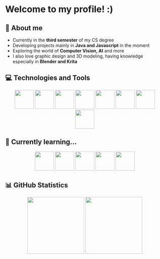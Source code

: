 # Welcome to my profile! :)

## 🚀 About me  
- Currently in the **third semester** of my CS degree 
- Developing projects mainly in **Java and Javascript** in the moment 
- Exploring the world of **Computer Vision, AI** and more
- I also love graphic design and 3D modeling, having knowledge especially in **Blender and Krita**

## 💻 Technologies and Tools  
<div align="center">
  <img loading="lazy" src="https://cdn.jsdelivr.net/gh/devicons/devicon@latest/icons/html5/html5-original.svg" width="60" height="60" /> <img loading="lazy" src="https://cdn.jsdelivr.net/gh/devicons/devicon@latest/icons/css3/css3-original.svg" width="60" height="60"/> <img loading="lazy" src="https://cdn.jsdelivr.net/gh/devicons/devicon@latest/icons/javascript/javascript-original.svg" width="60" height="60" /> <img loading="lazy" src="https://cdn.jsdelivr.net/gh/devicons/devicon@latest/icons/python/python-original.svg" width="60" height="60" /> <img loading="lazy" src="https://cdn.jsdelivr.net/gh/devicons/devicon@latest/icons/java/java-original.svg" width="60" height="60" /> <img loading="lazy" src="https://cdn.jsdelivr.net/gh/devicons/devicon@latest/icons/spring/spring-original.svg" width="60" height="60" /> <img loading="lazy" src="https://cdn.jsdelivr.net/gh/devicons/devicon@latest/icons/postgresql/postgresql-original.svg" width="60" height="60" /> <img loading="lazy" src="https://cdn.jsdelivr.net/gh/devicons/devicon@latest/icons/mysql/mysql-original.svg" width="60" height="60" />
</div>

## 🌱 Currently learning...
<div align="center">
  <img loading="lazy" src="https://cdn.jsdelivr.net/gh/devicons/devicon@latest/icons/typescript/typescript-original.svg" width="60" height="60" /> <img loading="lazy" src="https://cdn.jsdelivr.net/gh/devicons/devicon@latest/icons/react/react-original.svg" width="60" height="60"/> 
<img loading="lazy" src="https://cdn.jsdelivr.net/gh/devicons/devicon@latest/icons/nodejs/nodejs-original.svg" width="60" height="60"/> <img loading="lazy" src="https://cdn.jsdelivr.net/gh/devicons/devicon@latest/icons/express/express-original.svg" width="60" height="60"/> <img loading="lazy" src="https://cdn.jsdelivr.net/gh/devicons/devicon@latest/icons/mongodb/mongodb-original.svg" width="60" height="60"/>
</div>

## 📊 GitHub Statistics  

<div align="center">
  <img loading="lazy" height="180em" src="https://github-readme-stats.vercel.app/api?username=karolinyfranco&show_icons=true&theme=dracula&include_all_commits=true&count_private=true"/>
  <img loading="lazy" height="180em" src="https://github-readme-stats.vercel.app/api/top-langs/?username=karolinyfranco&layout=compact&langs_count=6&theme=dracula"/>
</div>
